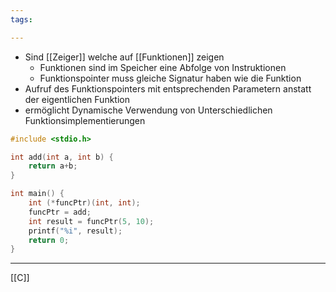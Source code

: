 ```yaml
---
tags:

---
```


- Sind [[Zeiger]] welche auf [[Funktionen]] zeigen
	- Funktionen sind im Speicher eine Abfolge von Instruktionen
	- Funktionspointer muss gleiche Signatur haben wie die Funktion
- Aufruf des Funktionspointers mit entsprechenden Parametern anstatt der eigentlichen Funktion
- ermöglicht Dynamische Verwendung von Unterschiedlichen Funktionsimplementierungen
```C
#include <stdio.h>

int add(int a, int b) {
	return a+b;
}

int main() {
	int (*funcPtr)(int, int);
	funcPtr = add;
	int result = funcPtr(5, 10);
	printf("%i", result);
	return 0;
}
```
---
[[C]]